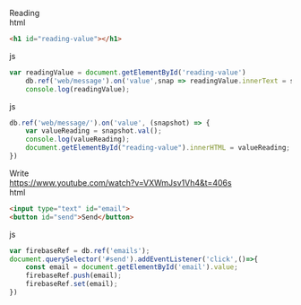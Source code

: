 Reading <br>
html
```html
<h1 id="reading-value"></h1>
```
js
```js
var readingValue = document.getElementById('reading-value')
    db.ref('web/message').on('value',snap => readingValue.innerText = snap.val());
    console.log(readingValue);
```
js
```js
db.ref('web/message/').on('value', (snapshot) => {
    var valueReading = snapshot.val();
    console.log(valueReading);
    document.getElementById("reading-value").innerHTML = valueReading;
})
```

Write <br>
https://www.youtube.com/watch?v=VXWmJsv1Vh4&t=406s <br>
html
```html
<input type="text" id="email">
<button id="send">Send</button>
```

js
```js
var firebaseRef = db.ref('emails');
document.querySelector('#send').addEventListener('click',()=>{
    const email = document.getElementById('email').value;
    firebaseRef.push(email);
    firebaseRef.set(email);
})
```
